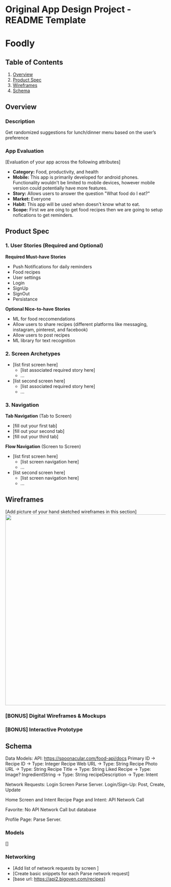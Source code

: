 Original App Design Project - README Template
===

# Foodly

## Table of Contents
1. [Overview](#Overview)
1. [Product Spec](#Product-Spec)
1. [Wireframes](#Wireframes)
2. [Schema](#Schema)

## Overview
### Description
Get randomized suggestions for lunch/dinner menu based on the user’s preference

### App Evaluation
[Evaluation of your app across the following attributes]
- **Category:** Food, productivity, and health
- **Mobile:** This app is primarily developed for android phones. Functionality wouldn't be limited to mobile devices, however mobile version could potentially have more features.
- **Story:** Allows users to answer the question "What food do I eat?"
- **Market:** Everyone
- **Habit:** This app will be used when doesn't know what to eat.
- **Scope:** First we are oing to get food recipes then we are going to setup nofications to get reminders.

## Product Spec

### 1. User Stories (Required and Optional)

**Required Must-have Stories**

* Push Notifications for daily reminders
* Food recipes
* User settings
* Login
* SignUp
* SignOut
* Persistance

**Optional Nice-to-have Stories**

* ML for food reccomendations
* Allow users to share recipes (different platforms like messaging, instagram, pinterest, and facebook)
* Allow users to post recipes
* ML library for text recognition


### 2. Screen Archetypes

* [list first screen here]
   * [list associated required story here]
   * ...
* [list second screen here]
   * [list associated required story here]
   * ...

### 3. Navigation

**Tab Navigation** (Tab to Screen)

* [fill out your first tab]
* [fill out your second tab]
* [fill out your third tab]

**Flow Navigation** (Screen to Screen)

* [list first screen here]
   * [list screen navigation here]
   * ...
* [list second screen here]
   * [list screen navigation here]
   * ...

## Wireframes
[Add picture of your hand sketched wireframes in this section]
<img src="YOUR_WIREFRAME_IMAGE_URL" width=600>

### [BONUS] Digital Wireframes & Mockups

### [BONUS] Interactive Prototype

## Schema 
Data Models:
API: https://spoonacular.com/food-api/docs
Primary ID → Recipe ID → Type: Integer
Recipe Web URL →  Type: String
Recipe Photo URL → Type: String
Recipe Title → Type: String
Liked Recipe → Type: Image?
IngredientString → Type: String
recipeDescription → Type: Intent

Network Requests: Login Screen
Parse Server.
Login/Sign-Up: Post, Create, Update

Home Screen and Intent
Recipe Page and Intent: API Network Call

Favorite:
No API Network Call but database

Profile Page:
Parse Server.

### Models
[]
### Networking
- [Add list of network requests by screen ]
- [Create basic snippets for each Parse network request]
- [base url: https://api2.bigoven.com/recipes]
